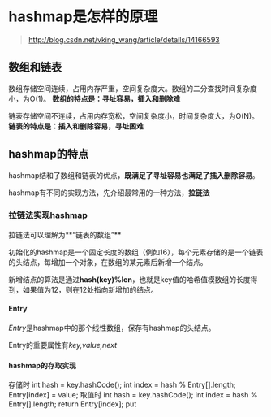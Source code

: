 # hashmap是怎样的原理

> http://blog.csdn.net/vking_wang/article/details/14166593

## 数组和链表
数组存储空间连续，占用内存严重，空间复杂度大。数组的二分查找时间复杂度小，为O(1)。
**数组的特点是：寻址容易，插入和删除难**

链表存储空间不连续，占用内存宽松，空间复杂度小，时间复杂度大，为O(N)。
**链表的特点是：插入和删除容易，寻址困难**

## hashmap的特点
hashmap结和了数组和链表的优点，**既满足了寻址容易也满足了插入删除容易**。

hashmap有不同的实现方法，先介绍最常用的一种方法，**拉链法**

### 拉链法实现hashmap
拉链法可以理解为**“链表的数组”**

初始化的hashmap是一个固定长度的数组（例如16），每个元素存储的是一个链表的头结点，每增加一个对象，在数组的某元素后新增一个结点。

新增结点的算法是通过**hash(key)%len**，也就是key值的哈希值模数组的长度得到，如果值为12，则在12处指向新增加的结点。

#### Entry
*Entry*是hashmap中的那个线性数组，保存有hashmap的头结点。

Entry的重要属性有*key,value,next*


#### hashmap的存取实现
存储时
    int hash = key.hashCode();
    int index = hash % Entry[].length;
    Entry[index] = value;
取值时
    int hash = key.hashCode();
    int index = hash % Entry[].length;
    return Entry[index];
put

